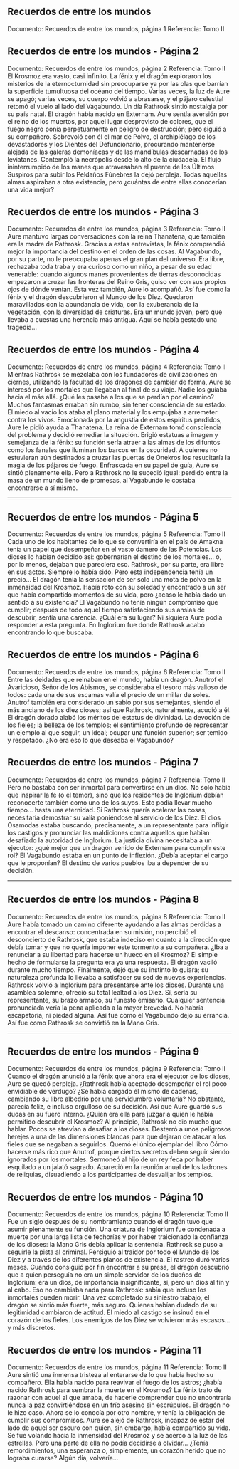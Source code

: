## Recuerdos de entre los mundos
Documento: Recuerdos de entre los mundos, página 1
Referencia: Tomo II


## Recuerdos de entre los mundos - Página 2
Documento: Recuerdos de entre los mundos, página 2
Referencia: Tomo II
El Krosmoz era vasto, casi infinito. La fénix y el dragón exploraron los misterios de la eternocturnidad sin preocuparse ya por las olas que barrían la superficie tumultuosa del océano del tiempo. Varias veces, la luz de Aure se apagó; varias veces, su cuerpo volvió a abrasarse, y el pájaro celestial retomó el vuelo al lado del Vagabundo.
Un día Rathrosk sintió nostalgia por su país natal. El dragón había nacido en Externam. Aure sentía aversión por el reino de los muertos, por aquel lugar desprovisto de colores, que el fuego negro ponía perpetuamente en peligro de destrucción; pero siguió a su compañero.
Sobrevoló con él el mar de Polvo, el archipiélago de los devastadores y los Dientes del Defuncionario, procurando mantenerse alejada de las galeras demoníacas y de las mandíbulas descarnadas de los leviatanes. Contempló la necrópolis desde lo alto de la ciudadela. El flujo ininterrumpido de los manes que atravesaban el puente de los Últimos Suspiros para subir los Peldaños Fúnebres la dejó perpleja. Todas aquellas almas aspiraban a otra existencia, pero ¿cuántas de entre ellas conocerían una vida mejor?

## Recuerdos de entre los mundos - Página 3
Documento: Recuerdos de entre los mundos, página 3
Referencia: Tomo II
Aure mantuvo largas conversaciones con la reina Thanatena, que también era la madre de Rathrosk. Gracias a estas entrevistas, la fénix comprendió mejor la importancia del destino en el orden de las cosas.
Al Vagabundo, por su parte, no le preocupaba apenas el gran plan del universo. Era libre, rechazaba toda traba y era curioso como un niño, a pesar de su edad venerable: cuando algunos manes provenientes de tierras desconocidas empezaron a cruzar las fronteras del Reino Gris, quiso ver con sus propios ojos de dónde venían. Esta vez también, Aure lo acompañó.
Así fue como la fénix y el dragón descubrieron el Mundo de los Diez. Quedaron maravillados con la abundancia de vida, con la exuberancia de la vegetación, con la diversidad de criaturas. Era un mundo joven, pero que llevaba a cuestas una herencia más antigua. Aquí se había gestado una tragedia...

## Recuerdos de entre los mundos - Página 4
Documento: Recuerdos de entre los mundos, página 4
Referencia: Tomo II
Mientras Rathrosk se mezclaba con los fundadores de civilizaciones en ciernes, utilizando la facultad de los dragones de cambiar de forma, Aure se interesó por los mortales que llegaban al final de su viaje. Nadie los guiaba hacia el más allá. ¿Qué les pasaba a los que se perdían por el camino? Muchos fantasmas erraban sin rumbo, sin tener consciencia de su estado. El miedo al vacío los ataba al plano material y los empujaba a arremeter contra los vivos. Emocionada por la angustia de estos espíritus perdidos, Aure le pidió ayuda a Thanatena.
La reina de Externam tomó consciencia del problema y decidió remediar la situación. Erigió estatuas a imagen y semejanza de la fénix: su función sería atraer a las almas de los difuntos como los fanales que iluminan los barcos en la oscuridad. A quienes no estuvieran aún destinados a cruzar las puertas de Onekros los resucitaría la magia de los pájaros de fuego.
Enfrascada en su papel de guía, Aure se sintió plenamente ella. Pero a Rathrosk no le sucedió igual: perdido entre la masa de un mundo lleno de promesas, al Vagabundo le costaba encontrarse a sí mismo.
***

## Recuerdos de entre los mundos - Página 5
Documento: Recuerdos de entre los mundos, página 5
Referencia: Tomo II
Cada uno de los habitantes de lo que se convertiría en el país de Amakna tenía un papel que desempeñar en el vasto damero de las Potencias. Los dioses lo habían decidido así: gobernarían el destino de los mortales... o, por lo menos, dejaban que pareciera eso.
Rathrosk, por su parte, era libre en sus actos. Siempre lo había sido. Pero esta independencia tenía un precio... El dragón tenía la sensación de ser solo una mota de polvo en la inmensidad del Krosmoz. Había roto con su soledad y encontrado a un ser que había compartido momentos de su vida, pero ¿acaso le había dado un sentido a su existencia? El Vagabundo no tenía ningún compromiso que cumplir; después de todo aquel tiempo satisfaciendo sus ansias de descubrir, sentía una carencia. ¿Cuál era su lugar? Ni siquiera Aure podía responder a esta pregunta.
En Inglorium fue donde Rathrosk acabó encontrando lo que buscaba.

## Recuerdos de entre los mundos - Página 6
Documento: Recuerdos de entre los mundos, página 6
Referencia: Tomo II
Entre las deidades que reinaban en el mundo, había un dragón. Anutrof el Avaricioso, Señor de los Abismos, se consideraba el tesoro más valioso de todos: cada una de sus escamas valía el precio de un millar de soles. Anutrof también era considerado un sabio por sus semejantes, siendo el más anciano de los diez dioses; así que Rathrosk, naturalmente, acudió a él.
El dragón dorado alabó los méritos del estatus de divinidad. La devoción de los fieles; la belleza de los templos; el sentimiento profundo de representar un ejemplo al que seguir, un ideal; ocupar una función superior; ser temido y respetado. ¿No era eso lo que deseaba el Vagabundo?

## Recuerdos de entre los mundos - Página 7
Documento: Recuerdos de entre los mundos, página 7
Referencia: Tomo II
Pero no bastaba con ser inmortal para convertirse en un dios. No solo había que inspirar la fe (o el temor), sino que los residentes de Inglorium debían reconocerte también como uno de los suyos. Esto podía llevar mucho tiempo... hasta una eternidad. Si Rathrosk quería acelerar las cosas, necesitaría demostrar su valía poniéndose al servicio de los Diez. El dios Osamodas estaba buscando, precisamente, a un representante para infligir los castigos y pronunciar las maldiciones contra aquellos que habían desafiado la autoridad de Inglorium. La justicia divina necesitaba a un ejecutor: ¿qué mejor que un dragón venido de Externam para cumplir este rol?
El Vagabundo estaba en un punto de inflexión. ¿Debía aceptar el cargo que le proponían? El destino de varios pueblos iba a depender de su decisión.
***

## Recuerdos de entre los mundos - Página 8
Documento: Recuerdos de entre los mundos, página 8
Referencia: Tomo II
Aure había tomado un camino diferente ayudando a las almas perdidas a encontrar el descanso: concentrada en su misión, no percibió el desconcierto de Rathrosk, que estaba indeciso en cuanto a la dirección que debía tomar y que no quería imponer este tormento a su compañera. ¿Iba a renunciar a su libertad para hacerse un hueco en el Krosmoz? El simple hecho de formularse la pregunta era ya una respuesta.
El dragón vaciló durante mucho tiempo. Finalmente, dejó que su instinto lo guiara; su naturaleza profunda lo llevaba a satisfacer su sed de nuevas experiencias.
Rathrosk volvió a Inglorium para presentarse ante los dioses. Durante una asamblea solemne, ofreció su total lealtad a los Diez. Sí, sería su representante, su brazo armado, su funesto emisario. Cualquier sentencia pronunciada vería la pena aplicada a la mayor brevedad. No habría escapatoria, ni piedad alguna.
Así fue como el Vagabundo dejó su errancia.
Así fue como Rathrosk se convirtió en la Mano Gris.
***

## Recuerdos de entre los mundos - Página 9
Documento: Recuerdos de entre los mundos, página 9
Referencia: Tomo II
Cuando el dragón anunció a la fénix que ahora era el ejecutor de los dioses, Aure se quedó perpleja. ¿Rathrosk había aceptado desempeñar el rol poco envidiable de verdugo? ¿Se había cargado él mismo de cadenas, cambiando su libre albedrío por una servidumbre voluntaria? No obstante, parecía feliz, e incluso orgulloso de su decisión. Así que Aure guardó sus dudas en su fuero interno. ¿Quién era ella para juzgar a quien le había permitido descubrir el Krosmoz?
Al principio, Rathrosk no dio mucho que hablar. Pocos se atrevían a desafiar a los dioses. Desterró a unos peligrosos herejes a una de las dimensiones blancas para que dejaran de atacar a los fieles que se negaban a seguirlos. Quemó el único ejemplar del libro Cómo hacerse más rico que Anutrof, porque ciertos secretos deben seguir siendo ignorados por los mortales. Sermoneó al hijo de un rey feca por haber esquilado a un jalató sagrado. Apareció en la reunión anual de los ladrones de reliquias, disuadiendo a los participantes de desvalijar los templos.

## Recuerdos de entre los mundos - Página 10
Documento: Recuerdos de entre los mundos, página 10
Referencia: Tomo II
Fue un siglo después de su nombramiento cuando el dragón tuvo que asumir plenamente su función. Una criatura de Inglorium fue condenada a muerte por una larga lista de fechorías y por haber traicionado la confianza de los dioses: la Mano Gris debía aplicar la sentencia.
Rathrosk se puso a seguirle la pista al criminal. Persiguió al traidor por todo el Mundo de los Diez y a través de los diferentes planos de existencia. El rastreo duró varios meses.
Cuando consiguió por fin encontrar a su presa, el dragón descubrió que a quien perseguía no era un simple servidor de los dueños de Inglorium: era un dios, de importancia insignificante, sí, pero un dios al fin y al cabo.
Eso no cambiaba nada para Rathrosk: sabía que incluso los inmortales pueden morir.
Una vez completado su siniestro trabajo, el dragón se sintió más fuerte, más seguro. Quienes habían dudado de su legitimidad cambiaron de actitud. El miedo al castigo se insinuó en el corazón de los fieles. Los enemigos de los Diez se volvieron más escasos... y más discretos.

## Recuerdos de entre los mundos - Página 11
Documento: Recuerdos de entre los mundos, página 11
Referencia: Tomo II
Aure sintió una inmensa tristeza al enterarse de lo que había hecho su compañero. Ella había nacido para reavivar el fuego de los astros; ¿había nacido Rathrosk para sembrar la muerte en el Krosmoz?
La fénix trato de razonar con aquel al que amaba, de hacerle comprender que no encontraría nunca la paz convirtiéndose en un frío asesino sin escrúpulos. El dragón no le hizo caso. Ahora se lo conocía por otro nombre, y tenía la obligación de cumplir sus compromisos.
Aure se alejó de Rathrosk, incapaz de estar del lado de aquel ser oscuro con quien, sin embargo, había compartido su vida. Se fue volando hacia la inmensidad del Krosmoz y se acercó a la luz de las estrellas. Pero una parte de ella no podía decidirse a olvidar... ¿Tenía remordimientos, una esperanza o, simplemente, un corazón herido que no lograba curarse?
Algún día, volvería...
